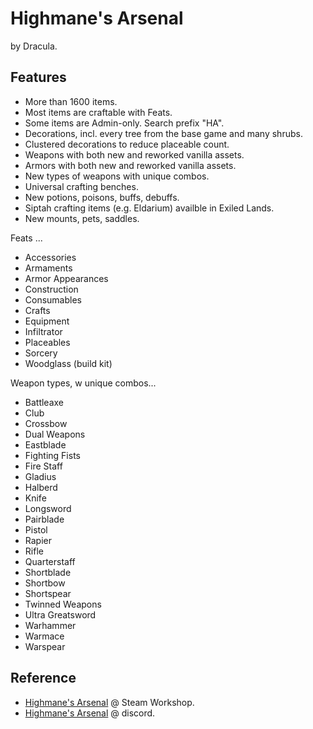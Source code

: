 # Highmane's Arsenal

by Dracula.

## Features

- More than 1600 items.
- Most items are craftable with Feats.
- Some items are Admin-only. Search prefix "HA".
- Decorations, incl. every tree from the base game and many shrubs.
- Clustered decorations to reduce placeable count.
- Weapons with both new and reworked vanilla assets.
- Armors with both new and reworked vanilla assets.
- New types of weapons with unique combos.
- Universal crafting benches.
- New potions, poisons, buffs, debuffs.
- Siptah crafting items (e.g. Eldarium) availble in Exiled Lands.
- New mounts, pets, saddles.

Feats ...

- Accessories
- Armaments
- Armor Appearances
- Construction
- Consumables
- Crafts
- Equipment
- Infiltrator
- Placeables
- Sorcery
- Woodglass (build kit)

Weapon types, w unique combos...

- Battleaxe
- Club
- Crossbow
- Dual Weapons
- Eastblade
- Fighting Fists
- Fire Staff
- Gladius
- Halberd
- Knife
- Longsword
- Pairblade
- Pistol
- Rapier
- Rifle
- Quarterstaff
- Shortblade
- Shortbow
- Shortspear
- Twinned Weapons
- Ultra Greatsword
- Warhammer
- Warmace
- Warspear

## Reference

- [Highmane's Arsenal](https://steamcommunity.com/sharedfiles/filedetails/?id=2794943951) @ Steam Workshop.
- [Highmane's Arsenal](https://discord.gg/TY654uQBQy) @ discord.
